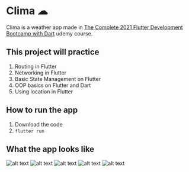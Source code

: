 # Clima ☁

Clima is a weather app made in [The Complete 2021 Flutter Development Bootcamp with Dart](https://www.udemy.com/course/flutter-bootcamp-with-dart/?utm_source=adwords&utm_medium=udemyads&utm_campaign=GoogleFlutter_v.PROF_la.EN_cc.ROW&utm_content=deal4584&utm_term=_._ag_121857710297_._ad_535397282067_._kw__._de_c_._dm__._pl__._ti_dsa-1184681151762_._li_1012782_._pd__._&matchtype=) udemy course.

## This project will practice

1. Routing in Flutter
2. Networking in Flutter
3. Basic State Management on Flutter
4. OOP basics on Flutter and Dart
5. Using location in Flutter

## How to run the app

1. Download the code
2. `flutter run`

## What the app looks like

![alt text](https://github.com/cengizhankose/Flutter-Clima/blob/main/readme-assets/1.png?raw=true)
![alt text](https://github.com/cengizhankose/Flutter-Clima/blob/main/readme-assets/2.png?raw=true)
![alt text](https://github.com/cengizhankose/Flutter-Clima/blob/main/readme-assets/3.png?raw=true)
![alt text](https://github.com/cengizhankose/Flutter-Clima/blob/main/readme-assets/4.png?raw=true)
![alt text](https://github.com/cengizhankose/Flutter-Clima/blob/main/readme-assets/5.png?raw=true)
